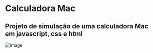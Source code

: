 # Calculadora Mac
## Projeto de simulação de uma calculadora Mac em javascript, css e html

![image](https://user-images.githubusercontent.com/46503478/165194208-3fd1ac31-af6e-432d-a0dc-0c9ad65683c4.png)
